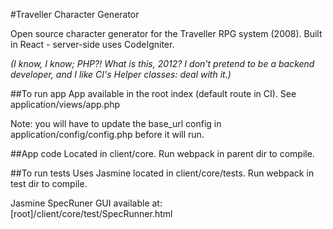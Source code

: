 #Traveller Character Generator

Open source character generator for the Traveller RPG system (2008). Built in React - server-side uses CodeIgniter.

*(I know, I know; PHP?! What is this, 2012? I don't pretend to be a backend developer, and I like CI's Helper classes: deal with it.)*

##To run app
App available in the root index (default route in CI). See application/views/app.php

Note: you will have to update the base_url config in application/config/config.php before it will run.

##App code 
Located in client/core. Run webpack in parent dir to compile.

##To run tests
Uses Jasmine located in client/core/tests. Run webpack in test dir to compile.

Jasmine SpecRuner GUI available at: [root]/client/core/test/SpecRunner.html
